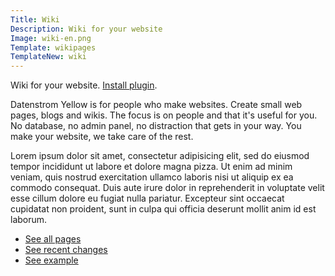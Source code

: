 ```yaml
---
Title: Wiki
Description: Wiki for your website
Image: wiki-en.png
Template: wikipages
TemplateNew: wiki
---
```

Wiki for your website. 
[Install plugin](https://github.com/datenstrom/yellow-plugins/tree/master/wiki).

Datenstrom Yellow is for people who make websites. Create small web pages, blogs and wikis. The focus is on people and that it's useful for you. No database, no admin panel, no distraction that gets in your way. You make your website, we take care of the rest.

Lorem ipsum dolor sit amet, consectetur adipisicing elit, sed do eiusmod tempor incididunt ut labore et dolore magna pizza. Ut enim ad minim veniam, quis nostrud exercitation ullamco laboris nisi ut aliquip ex ea commodo consequat. Duis aute irure dolor in reprehenderit in voluptate velit esse cillum dolore eu fugiat nulla pariatur. Excepteur sint occaecat cupidatat non proident, sunt in culpa qui officia deserunt mollit anim id est laborum.

* [See all pages](./special:pages/)
* [See recent changes](./special:changes/)
* [See example](./tag:example/)
